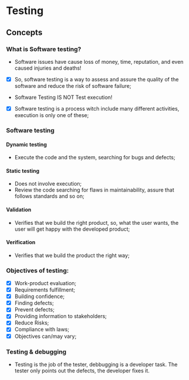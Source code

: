 # Testing

## Concepts
### What is Software testing?
* Software issues have cause loss of money, time, reputation, and even caused injuries and deaths!
- [x] So, software testing is a way to assess and assure the quality of the software and reduce the risk of software failure;

* Software Testing IS NOT Test execution!
-[x] Software testing is a process witch include many different activities, execution is only one of these;

### Software testing
#### Dynamic testing
* Execute the code and the system, searching for bugs and defects;

#### Static testing
* Does not involve execution;
* Review the code searching for flaws in maintainability, assure that follows standards and so on; 

#### Validation
* Verifies that we build the right product, so, what the user wants, the user will get happy with the developed product;
  
#### Verification
* Verifies that we build the product the right way;

### Objectives of testing:
- [x] Work-product evaluation;
- [x] Requirements fulfillment;
- [x] Building confidence;
- [x] Finding defects;
- [x] Prevent defects;
- [x] Providing information to stakeholders;
- [x] Reduce Risks;
- [x] Compliance with laws;
- [x] Objectives can/may vary;

### Testing & debugging
* Testing is the job of the tester, debbugging is a developer task. The tester only points out the defects, the developer fixes it.